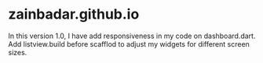# zainbadar.github.io


In this version 1.0, I have add responsiveness in my code on dashboard.dart. 
Add listview.build before scafflod to adjust my widgets for different screen sizes.
